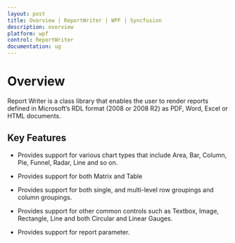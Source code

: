 ```yaml
---
layout: post
title: Overview | ReportWriter | WPF | Syncfusion
description: overview
platform: wpf
control: ReportWriter
documentation: ug
---
```


# Overview

Report Writer is a class library that enables the user to render reports defined in Microsoft’s RDL format (2008 or 2008 R2) as PDF, Word, Excel or HTML documents. 

## Key Features

* Provides support for various chart types that include Area, Bar, Column, Pie, Funnel, Radar, Line and so on. 

* Provides support for both Matrix and Table 

* Provides support for both single, and multi-level row groupings and column groupings. 

* Provides support for other common controls such as Textbox, Image, Rectangle, Line and both Circular and Linear Gauges. 

* Provides support for report parameter.

